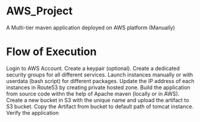 # AWS_Project
A Multi-tier maven application deployed on AWS platform (Manually)

# Flow of Execution
Login to AWS Account.
Create a keypair (optional).
Create a dedicated security groups for all different services.
Launch instances manually or with userdata (bash script) for different packages.
Update the IP address of each instances in Route53 by creating private hosted zone.
Build the application from source code withn the help of Apache maven (locally or in AWS).
Create a new bucket in S3 with the unique name and upload the artifact to S3 bucket.
Copy the Artifact from bucket to default path of tomcat instance.
Verify the application
